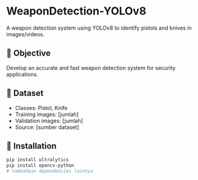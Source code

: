 # WeaponDetection-YOLOv8

A weapon detection system using YOLOv8 to identify pistols and knives in images/videos.

## 🎯 Objective
Develop an accurate and fast weapon detection system for security applications.

## 📁 Dataset
- Classes: Pistol, Knife
- Training images: [jumlah]
- Validation images: [jumlah]
- Source: [sumber dataset]

## 🚀 Installation
```bash
pip install ultralytics
pip install opencv-python
# tambahkan dependencies lainnya
